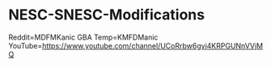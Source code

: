 # NESC-SNESC-Modifications

 Reddit=MDFMKanic
 GBA Temp=KMFDManic
 YouTube=https://www.youtube.com/channel/UCoRrbw6gyi4KRPGUNnVVjMQ

